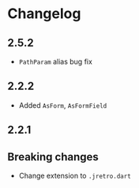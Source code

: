 # Changelog

## 2.5.2

+ `PathParam` alias bug fix

## 2.2.2

+ Added `AsForm`, `AsFormField`

## 2.2.1

## Breaking changes

+ Change extension to `.jretro.dart`
